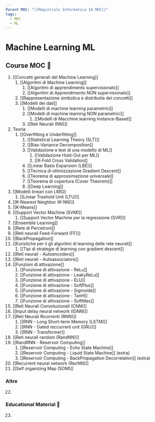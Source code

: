 ```yaml
---
Parent MOC: "[[Magistrale Informatica IA MOC]]"
tags:
  - MOC
  - ML
---
```

# Machine Learning ML

## Course MOC  📒
1. [[Concetti generali del Machine Learning]]
	1. [[Algoritmi di Machine Learning]]
		1. [[Algoritmi di apprendimento supervisionato]]
		2. [[Algoritmi di Apprendimento NON supervisionato]]
	2. [[Rappresentazione simbolica e distribuita dei concetti]]
	3. [[Modelli dei dati]]
		1. [[Modelli di machine learning parametrici]]
		2. [[Modelli di machine learning NON parametrici]]
			1. [[Modelli di Macchine learning Instance-Based]]
		3. [[Reti Neurali (NN)]]
2. Teoria
	1. [[Overfitting e Underfitting]]
		1. [[Statistical Learning Theory (SLT)]]
		2. [[Bias-Variance Decomposition]]
		3. [[Validazione e test di una modello di ML]]
			1. [[Validazione Hold-Out per ML]]
			2. [[K-Fold Cross Validation]]
		4. [[Linear Basis Expansion (LBE)]]
		5. [[Tecnica di ottimizzazione Gradient Descent]]
		6. [[Teorema di approssimazione universale]]
		7. [[Teorema di copertura (Cover Theorem)]]
		8. [[Deep Learning]]
3. [[Modelli lineari con LMS]]
	1. [[Linear Trashold Unit (LTU)]]
4. [[K-Nearest Neighbor (K-NN)]]
5. [[K-Means]]
6. [[Support Vector Machine (SVM)]]
	1. [[Support Vector Machine per la regressione (SVR)]]
7. [[Ensemble Learning]]
8. [[Rete di Percetroni]]
9. [[Reti neurali Feed-Forward (FF)]]
10. [[BackPropagation]]
11. [[Euristiche per il gli algoritmi di learning delle rete neurali]]
	1. [[Tipi di strategie di learning con gradient descent]]
12. [[Reti neurali - Autoencoders]]
13. [[Reti neurali - Autoassociatore]]
14. [[Funzioni di attivazione]]
	1. [[Funzione di attivazione - ReLu]]
	2. [[Funzione di attivazione - LeakyReLu]]
	3. [[Funzione di attivazione - ELU]]
	4. [[Funzione di attivazione - SoftPlus]]
	5. [[Funzione di attivazione - Sigmoide]]
	6. [[Funzione di attivazione - TanH]]
	7. [[Funzione di attivazione - SoftMax]]
15. [[Reti Neurali Convoluzionali (CNN)]]
16. [[Input delay neural network (IDNN)]]
17. [[Reti Neurali Ricorrenti (RNN)]]
	1. [[RNN - Long Short-term Memory (LSTM)]]
	2. [[RNN - Gated reccurrent unit (GRU)]] 
	3. [[RNN - Transformer]] 
18. [[Reti neurali random (RandNN)]]
19. [[RandRNN - Reservoir Computing]] 
	1. [[Reservoir Computing - Echo State Machine]] 
	2. [[Reservoir Computing - Liquid State Machine]] (extra)
	3. [[Reservoir Computing - BackPropagation Decorrelation]] (extra)
20. [[Recurrent neural network (RecNN)]]
21. [[Self organizing Map (SOM)]]

### Altre 
22. 
### Educational Material 🧱
23. 




